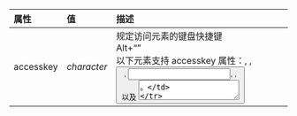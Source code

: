 | 属性            | 值                 | 描述                                                         |
| :-------------- | :----------------- | :----------------------------------------------------------- |
| accesskey       | *character*        | 规定访问元素的键盘快捷键<br />Alt+“”<br />以下元素支持 accesskey 属性：<a>, <area>, <button>, <input>, <label>, <legend> 以及 <textarea>。 |
| class           | *classname*        | 规定元素的类名（用于规定样式表中的类）。<br /><element contenteditable="true \| false"> |
| contenteditable | true  false        | 规定是否允许用户编辑内容。                                   |
| contextmenu     | *menu_id*          | 规定元素的上下文菜单。目前只有 Firefox 支持 contextmenu 属性。<br /><p contextmenu="supermenu">本段落拥有一个名为 "supermenu" 的上下文菜单。这个菜单会在用户右键单击该段落时出现。</p>  <br/><br/><menu id="supermenu"><br/>  <command label="Step 1: Write Tutorial" onclick="doSomething()"><br/>  <command label="Step 2: Edit Tutorial" onclick="doSomethingElse()"><br/></menu> |
| data-yourvalue  | *value*            | 创作者定义的属性。HTML 文档的创作者可以定义他们自己的属性。必须以 "data-" 开头。<br /><element data-*="somevalue"> |
| dir             | ltr  rtl           | 规定元素中内容的文本方向。<br /><element dir="ltr l trl”>    |
| draggable       | true  false  auto  | 规定是否允许用户拖动元素。<br /><element draggable="true \| false \| auto”> |
| dropzone        | copy move  link    | 规定在拖动被拖动数据时是否进行复制、移动或链接。<br /><element dropzone="copy \| move \| link”> |
| hidden          | hidden             | 规定该元素是无关的。被隐藏的元素不会显示。                   |
| id              | *id*               | 规定元素的唯一 ID。                                          |
| item            | *empty**url*       | 用于组合元素。                                               |
| itemprop        | *url**group value* | 用于组合项目。                                               |
| lang            | *language_code*    | 规定元素中内容的语言代码。[语言代码参考手册](http://www.w3school.com.cn/tags/html_ref_language_codes.asp)。<br />**注释：**lang 属性在以下标签中**无效**：<base>, <br/>, <frame>, <frameset>, <hr>, <iframe>, <param> 以及 <script>。 |
| spellcheck      | true false         | 规定是否必须对元素进行拼写或语法检查。                       |
| style           | *style_definition* | 规定元素的行内样式。                                         |
| subject         | *id*               | 规定元素对应的项目。                                         |
| tabindex        | *number*           | 规定元素的 tab 键控制次序。<br /><element tabindex="number"> |
| title           | *text*             | 规定有关元素的额外信息。                                     |

